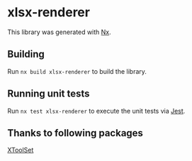 # xlsx-renderer

This library was generated with [Nx](https://nx.dev).

## Building

Run `nx build xlsx-renderer` to build the library.

## Running unit tests

Run `nx test xlsx-renderer` to execute the unit tests via [Jest](https://jestjs.io).

## Thanks to following packages
[XToolSet](https://github.com/Siemienik/XToolSet)
